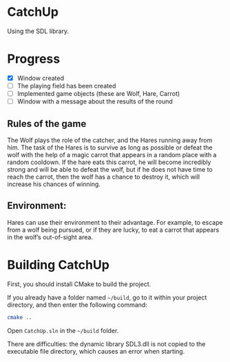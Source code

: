 # CatchUp 

Using the SDL library.

# Progress
- [x] Window created
- [ ] The playing field has been created
- [ ] Implemented game objects (these are Wolf, Hare, Carrot)
- [ ] Window with a message about the results of the round

## Rules of the game
The Wolf plays the role of the catcher, and the Hares running away from him.
The task of the Hares is to survive as long as possible or defeat the wolf with the help of a magic carrot that appears in a random place with a random cooldown. If the hare eats this carrot, he will become incredibly strong and will be able to defeat the wolf, but if he does not have time to reach the carrot, then the wolf has a chance to destroy it, which will increase his chances of winning.

## Environment:
Hares can use their environment to their advantage.
For example, to escape from a wolf being pursued, or if they are lucky, to eat a carrot that appears in the wolf’s out-of-sight area.

# Building CatchUp

First, you should install CMake to build the project.

If you already have a folder named `~/build`, go to it within your project directory, and then enter the following command:
```sh
cmake ..
```

Open `CatchUp.sln` in the `~/build` folder.

There are difficulties: the dynamic library SDL3.dll is not copied to the executable file directory, which causes an error when starting.